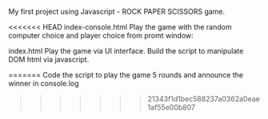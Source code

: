 
My first project using Javascript  - ROCK PAPER SCISSORS game.

<<<<<<< HEAD
index-console.html 
Play the game with the random computer choice and player choice from promt window: 

index.html 
Play the game via UI interface. 
Build the script to manipulate DOM html via javascript. 

=======
Code the script to play the game 5 rounds and announce the winner in console.log
>>>>>>> 21343f1d1bec588237a0362a0eae1af55e00b807
